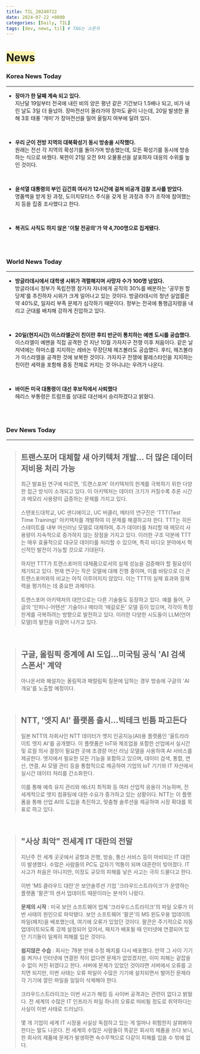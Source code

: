 ```yaml
---
title: TIL_20240722
date: 2024-07-22 +0800
categories: [Daily, TIL]
tags: [dev, news, til] # TAG는 소문자
---
```

# <span style="background-color:#fff5b1"> News </span>
### Korea News Today
---
- **장마가 한 달째 계속 되고 있다.**
<br/> 지난달 19일부터 전국에 내린 비의 양은 평년 같은 기간보다 1.5배나 되고, 비가 내린 날도 3일 더 들넜아. 장마전선이 올라가야 장마도 끝이 나는데, 20일 발생한 올해 3호 태풍 '개미'가 장마전선을 밀어 올릴지 여부에 달려 있다.

<br/>

- **우리 군이 전방 지역의 대북확성기 동시 방송을 시작했다.**
  <br/>원래는 전선 각 지역의 확성기를 돌아가며 방송했는데, 모든 확성기를 동시에 방송하는 식으로 바꿨다. 북한이 21일 오전 9차 오물풍선을 살포하자 대응의 수위를 높인 것이다.

<br/>

- **윤석열 대통령의 부인 김건희 여사가 12시간에 걸쳐 비공개 검찰 조사를 받았다.**
  <br/>명품백을 받게 된 과정, 도이치모터스 주식을 갖게 된 과정과 주가 조작에 참여했는지 등을 집중 조사했다고 한다.

<br/>

- **복귀도 사직도 하지 않은 '이탈 전공의'가 약 4,700명으로 집계됐다.**

<br/><br/>

### World News Today
---

- **방글라데시에서 대학생 시위가 격렬해지며 사망자 수가 100명 넘었다.**
  <br/>방글라데시 정부가 독립전쟁 참가자 자녀에게 공직의 30%를 배분하는 '공무원 할당제'를 추진하자 시위가 크게 일어나고 있는 것이다. 방글라데시의 청년 실업률은 약 40%로, 일자리 부족 문제가 심각하기 때문이다. 정부는 전국에 통행금지령을 내리고 군대를 배치해 강하게 진압하고 있다.

<br/>

- **20일(현지시간) 이스라엘군이 친이란 후티 반군이 통치하는 예멘 도시를 공습했다.**
  <br/>이스라엘이 예맨을 직접 공격한 건 지난 10월 가자지구 전쟁 이후 처음이다. 같은 날 저녁에는 하마스를 지지하는 레바논 무장단체 헤즈볼라도 공습했다. 후티, 헤즈볼라가 이스라엘을 공격한 것에 보복한 것이다. 가자지구 전쟁에 팔레스타인을 지지하는 친이란 세력을 포함해 중동 전체로 커지는 것 아니냐는 우려가 나온다.

<br/>

- **바이든 미국 대통령이 대선 후보직에서 사퇴했다**
  <br/>헤리스 부통령은 트럼프를 상대로 대선에서 승리하겠다고 밝혔다.

<br/><br/>
### Dev News Today
---

> 트랜스포머 대체할 새 아키텍처 개발... 더 많은 데이터 저비용 처리 가능
> ---
> 최근 발표된 연구에 따르면, '트랜스포머' 아키텍처의 한계를 극복하기 위한 다양한 접근 방식이 소개되고 있다. 이 아키텍처는 데이터 크기가 커질수록 추론 시간과 메모리 사용량이 급증하는 문제를 가지고 있다.<br/><br/>
> 스탠포드대학교, UC 샌디에이고, UC 버클리, 메타의 연구진은 'TTT(Test Time Training)' 아키텍처를 개발하여 이 문제를 해결하고자 한다. TTT는 히든 스테이트를 내부 머신러닝 모델로 대체하여, 추가 데이터를 처리할 때 메모리 사용량이 지속적으로 증가하지 않는 장점을 가지고 있다. 이러한 구조 덕분에 TTT는 매우 효율적으로 대규모 데이터를 처리할 수 있으며, 특히 비디오 분야에서 혁신적인 발전이 가능할 것으로 기대된다.
<br/><br/>
> 하지만 TTT가 트랜스포머의 대체품으로서의 실제 성능을 검증해야 할 필요성이 제기되고 있다. 현재 연구는 작은 모델에 대해 진행 중이며, 이를 바탕으로 더 큰 트랜스포머와의 비교는 아직 이루어지지 않았다. 이는 TTT의 실제 효과와 잠재력을 평가하는 데 중요한 과제이다.
<br/><br/>
> 트랜스포머 아키텍처의 대안으로는 다른 기술들도 등장하고 있다. 예를 들어, 구글의 '인피니-어텐션' 기술이나 메타의 '메갈로돈' 모델 등이 있으며, 각각이 특정 한계를 극복하려는 방향으로 발전하고 있다. 이러한 다양한 시도들이 LLM(언어 모델)의 발전을 이끌어 나가고 있다.

<br/>

> 구글, 올림픽 중계에 AI 도입...미국팀 공식 'AI 검색 스폰서' 계약 
> ---
> 아나운서와 해설자는 올림픽과 패럴림픽 질문에 답하는 경우 방송에 구글의 'AI 개요'를 노출할 예정이다.

<br/>

> NTT, '엣지 AI' 플랫폼 출시...빅테크 빈틈 파고든다
> ---
> 일본 NTT의 자회사인 NTT 데이터가 엣지 인공지능(AI)용 플랫폼인 '울트라라이트 엣지 AI'를 공개했다. 이 플랫폼은 IoT와 제조업을 포함한 산업에서 실시간 및 로컬 의사 결정이 필요한 곳에 초경량 머신 러닝 모델을 사용하여 AI 서비스를 제공한다. 엣지에서 필요한 모든 기능을 포함하고 있으며, 데이터 검색, 통합, 연산, 연결, AI 모델 관리 등을 통합적으로 제공하여 기업의 IoT 기기와 IT 자산에서 실시간 데이터 처리를 간소화한다. 
<br/><br/>
> 이를 통해 예측 유지 관리와 에너지 최적화 등 여러 산업적 응용이 가능하며, 전 세계적으로 엣지 컴퓨팅에 대한 수요가 증가하고 있는 상황이다. NTT는 이 플랫폼을 통해 산업 AI의 도입을 촉진하고, 맞춤형 솔루션을 제공하여 시장 확대를 목표로 하고 있다.

<br/>

> "사상 최악" 전세계 IT 대란의 전말
> ---
> 지난주 전 세계 곳곳에서 공항과 은행, 방송, 통신 서비스 등이 마비되는 IT 대란이 발생했다. 수많은 사람들의 PC도 갑자기 먹통이 되며 대혼란이 빚어졌다. IT 사고가 처음은 아니지만, 이정도 규모의 피해를 낳은 사고는 극히 드물다고 한다.
<br/><br/>이번 'MS 클라우드 대란'은 보안솔루션 기업 '크라우드스트라이크'가 운영하는 플랫폼 '팔콘'의 센서 업데이트 때문이라는 분석이 나왔다.
<br/><br/>**문제의 시작** : 미국 보안 소프트웨어 업체 '크라우드스트라이크'의 파일 오류가 이번 사태의 원인으로 파악됐다. 보안 소프트웨어 '팔콘'의 MS 윈도우용 업데이트 파일(패치)을 배포했는데, 여기에 오류가 있었던 것이다. 팔콘은 주기적으로 자동 업데이트되도록 강제 설정되어 있어서, 패치가 배포될 때 인터넷에 연결되어 있던 기기들이 일제히 피해를 입은 것이다.
<br/><br/>**쉽지않은 수습** : 회사는 78분 만에 수정 패치를 다시 배포했다. 만약 그 사이 기기를 켜거나 인터넷에 연결한 적이 없다면 문제가 없었겠지만, 이미 피해는 겉잡을 수 없이 커진 뒤였다고 한다. 서버에 문제가 있었던 것이라면 서버에서 오류를 고치면 되지만, 이번 사태는 오류 파일이 수많은 기기에 설치되면서 벌어진 문제라 각 기기에 깔린 파일을 일일이 삭제해야 한다.
<br/><br/>크라우드스트라이크는 이번 사고가 해킹 등 사이버 공격과는 관련이 없다고 밝혔다. 전 세계의 수많은 IT 인프라가 파일 하나의 오류로 마비될 정도로 취약하다는 사실이 이번 사태로 드러났다.
<br/><br/>몇 개 기업이 세계 IT 시장을 사실상 독점하고 있는 게 얼마나 위험한지 살펴봐야 한다는 말도 나온다. 전 세계의 수많은 사람들이 똑같은 회사의 제품을 쓰다 보니, 한 회사의 제품에 문제가 발생하면 속수무책으로 다같이 피해를 입을 수 밖에 없다.
